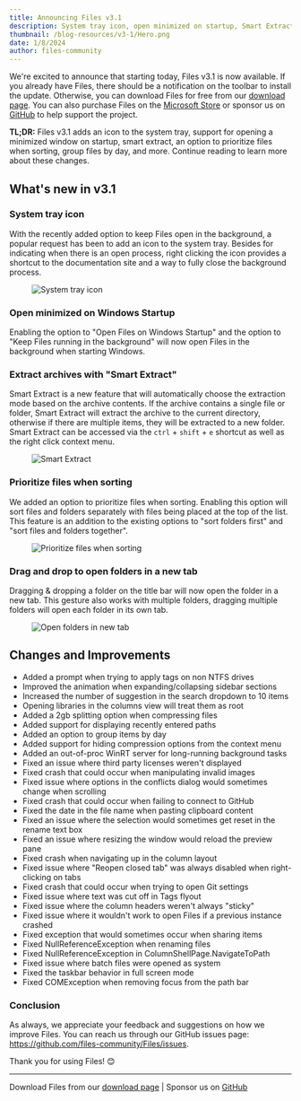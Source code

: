 ```yaml
---
title: Announcing Files v3.1
description: System tray icon, open minimized on startup, Smart Extract, prioritize files when sorting, and a new drag & drop gesture.
thumbnail: /blog-resources/v3-1/Hero.png
date: 1/8/2024
author: files-community
---
```


We're excited to announce that starting today, Files v3.1 is now available. If you already have Files, there should be a notification on the toolbar to install the update. Otherwise, you can download Files for free from our [download page](/download/). You can also purchase Files on the [Microsoft Store](ms-windows-store://pdp/?ProductId=9nghp3dx8hdx&cid=FilesWebsite) or sponsor us on [GitHub](https://github.com/sponsors/yaira2) to help support the project.

**TL;DR:** Files v3.1 adds an icon to the system tray, support for opening a minimized window on startup, smart extract, an option to prioritize files when sorting, group files by day, and more. Continue reading to learn more about these changes.

## What's new in v3.1

### System tray icon

With the recently added option to keep Files open in the background, a popular request has been to add an icon to the system tray. Besides for indicating when there is an open process, right clicking the icon provides a shortcut to the documentation site and a way to fully close the background process.

<figure>
    <img src="/blog-resources/v3-1/SystemTray.png" alt="System tray icon" />
</figure>

### Open minimized on Windows Startup

Enabling the option to "Open Files on Windows Startup" and the option to "Keep Files running in the background" will now open Files in the background when starting Windows.

### Extract archives with "Smart Extract"

Smart Extract is a new feature that will automatically choose the extraction mode based on the archive contents. If the archive contains a single file or folder, Smart Extract will extract the archive to the current directory, otherwise if there are multiple items, they will be extracted to a new folder. Smart Extract can be accessed via the `ctrl` + `shift` + `e` shortcut as well as the right click context menu.

<figure>
    <img src="/blog-resources/v3-1/SmartExtract.png" alt="Smart Extract" />
</figure>

### Prioritize files when sorting

We added an option to prioritize files when sorting. Enabling this option will sort files and folders separately with files being placed at the top of the list. This feature is an addition to the existing options to "sort folders first" and "sort files and folders together".

<figure>
    <img src="/blog-resources/v3-1/SortFilesFirst.png" alt="Prioritize files when sorting" />
</figure>

### Drag and drop to open folders in a new tab

Dragging & dropping a folder on the title bar will now open the folder in a new tab. This gesture also works with multiple folders, dragging multiple folders will open each folder in its own tab.

<figure>
    <img src="/blog-resources/v3-1/OpenInNewTab.png" alt="Open folders in new tab" />
</figure>

## Changes and Improvements

- Added a prompt when trying to apply tags on non NTFS drives
- Improved the animation when expanding/collapsing sidebar sections
- Increased the number of suggestion in the search dropdown to 10 items
- Opening libraries in the columns view will treat them as root
- Added a 2gb splitting option when compressing files
- Added support for displaying recently entered paths
- Added an option to group items by day
- Added support for hiding compression options from the context menu
- Added an out-of-proc WinRT server for long-running background tasks
- Fixed an issue where third party licenses weren't displayed
- Fixed crash that could occur when manipulating invalid images
- Fixed issue where options in the conflicts dialog would sometimes change when scrolling
- Fixed crash that could occur when failing to connect to GitHub
- Fixed the date in the file name when pasting clipboard content
- Fixed an issue where the selection would sometimes get reset in the rename text box
- Fixed an issue where resizing the window would reload the preview pane
- Fixed crash when navigating up in the column layout
- Fixed issue where "Reopen closed tab" was always disabled when right-clicking on tabs
- Fixed crash that could occur when trying to open Git settings
- Fixed issue where text was cut off in Tags flyout
- Fixed issue where the column headers weren't always "sticky"
- Fixed issue where it wouldn't work to open Files if a previous instance crashed
- Fixed exception that would sometimes occur when sharing items
- Fixed NullReferenceException when renaming files
- Fixed NullReferenceException in ColumnShellPage.NavigateToPath
- Fixed issue where batch files were opened as system
- Fixed the taskbar behavior in full screen mode
- Fixed COMException when removing focus from the path bar

### Conclusion

As always, we appreciate your feedback and suggestions on how we improve Files. You can reach us through our GitHub issues page: https://github.com/files-community/Files/issues.

Thank you for using Files! 😊

---

Download Files from our [download page](/download/) | Sponsor us on [GitHub](https://github.com/sponsors/yaira2)
